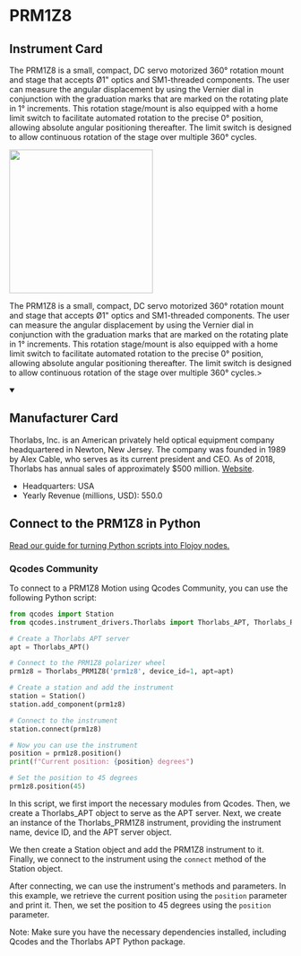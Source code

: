 
# PRM1Z8

## Instrument Card

<div className="flex">

<div>

The PRM1Z8 is a small, compact, DC servo motorized 360° rotation mount and stage that accepts Ø1" optics and SM1-threaded components. The user can measure the angular displacement by using the Vernier dial in conjunction with the graduation marks that are marked on the rotating plate in 1° increments. This rotation stage/mount is also equipped with a home limit switch to facilitate automated rotation to the precise 0° position, allowing absolute angular positioning thereafter. The limit switch is designed to allow continuous rotation of the stage over multiple 360° cycles.

</div>

<img width="256" src="docs/Instruments/Motion/PRM1Z8/PRM1Z8.jpg"/>

</div>

The PRM1Z8 is a small, compact, DC servo motorized 360° rotation mount and stage that accepts Ø1" optics and SM1-threaded components. The user can measure the angular displacement by using the Vernier dial in conjunction with the graduation marks that are marked on the rotating plate in 1° increments. This rotation stage/mount is also equipped with a home limit switch to facilitate automated rotation to the precise 0° position, allowing absolute angular positioning thereafter. The limit switch is designed to allow continuous rotation of the stage over multiple 360° cycles.>

<details open>
<summary><h2>Manufacturer Card</h2></summary>

Thorlabs, Inc. is an American privately held optical equipment company headquartered in Newton, New Jersey. The company was founded in 1989 by Alex Cable, who serves as its current president and CEO. As of 2018, Thorlabs has annual sales of approximately $500 million. <a href="https://www.thorlabs.com/">Website</a>.

<ul>
  <li>Headquarters: USA</li>
  <li>Yearly Revenue (millions, USD): 550.0</li>
</ul>
</details>

## Connect to the PRM1Z8 in Python

[Read our guide for turning Python scripts into Flojoy nodes.](https://docs.flojoy.ai/custom-nodes/creating-custom-node/)


### Qcodes Community

To connect to a PRM1Z8 Motion using Qcodes Community, you can use the following Python script:

```python
from qcodes import Station
from qcodes.instrument_drivers.Thorlabs import Thorlabs_APT, Thorlabs_PRM1Z8

# Create a Thorlabs APT server
apt = Thorlabs_APT()

# Connect to the PRM1Z8 polarizer wheel
prm1z8 = Thorlabs_PRM1Z8('prm1z8', device_id=1, apt=apt)

# Create a station and add the instrument
station = Station()
station.add_component(prm1z8)

# Connect to the instrument
station.connect(prm1z8)

# Now you can use the instrument
position = prm1z8.position()
print(f"Current position: {position} degrees")

# Set the position to 45 degrees
prm1z8.position(45)
```

In this script, we first import the necessary modules from Qcodes. Then, we create a Thorlabs_APT object to serve as the APT server. Next, we create an instance of the Thorlabs_PRM1Z8 instrument, providing the instrument name, device ID, and the APT server object.

We then create a Station object and add the PRM1Z8 instrument to it. Finally, we connect to the instrument using the `connect` method of the Station object.

After connecting, we can use the instrument's methods and parameters. In this example, we retrieve the current position using the `position` parameter and print it. Then, we set the position to 45 degrees using the `position` parameter.

Note: Make sure you have the necessary dependencies installed, including Qcodes and the Thorlabs APT Python package.

